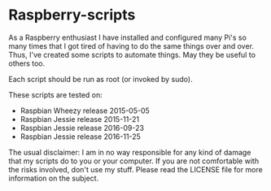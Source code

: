 # Raspberry-scripts

As a Raspberry enthusiast I have installed and configured many Pi's
so many times that I got tired of having to do the same things over
and over. Thus, I've created some scripts to automate things. May
they be useful to others too.

Each script should be run as root (or invoked by sudo).

These scripts are tested on:
- Raspbian Wheezy release 2015-05-05
- Raspbian Jessie release 2015-11-21
- Raspbian Jessie release 2016-09-23
- Raspbian Jessie release 2016-11-25

The usual disclaimer: I am in no way responsible for any kind of
damage that my scripts do to you or your computer. If you are not
comfortable with the risks involved, don't use my stuff. Please
read the LICENSE file for more information on the subject.
